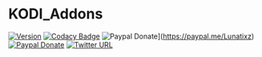 # KODI_Addons
[![Version](https://img.shields.io/badge/latest%20version-0.3.2-blue.svg?longCache=true&style=flat-square)](https://github.com/Lunatixz/KODI_Addons)
[![Codacy Badge](https://img.shields.io/codacy/grade/efcc007bd689449f8cf89569ac6a311b/master.svg?longCache=true&style=flat-square)](https://github.com/Lunatixz/KODI_Addons)
![Paypal Donate](https://img.shields.io/badge/paypal-donate-blue.svg?longCache=true&style=flat-square?label=Lunatixz)](https://paypal.me/Lunatixz)
[![Paypal Donate](https://img.shields.io/badge/paypal-donate-cyan.svg?longCache=true&style=flat-square?label=Kodi)](https://kodi.tv/contribute/donate)
[![Twitter URL](https://img.shields.io/twitter/url/http/shields.io.svg?style=flat-square)](https://twitter.com/PseudoTV_Live)

